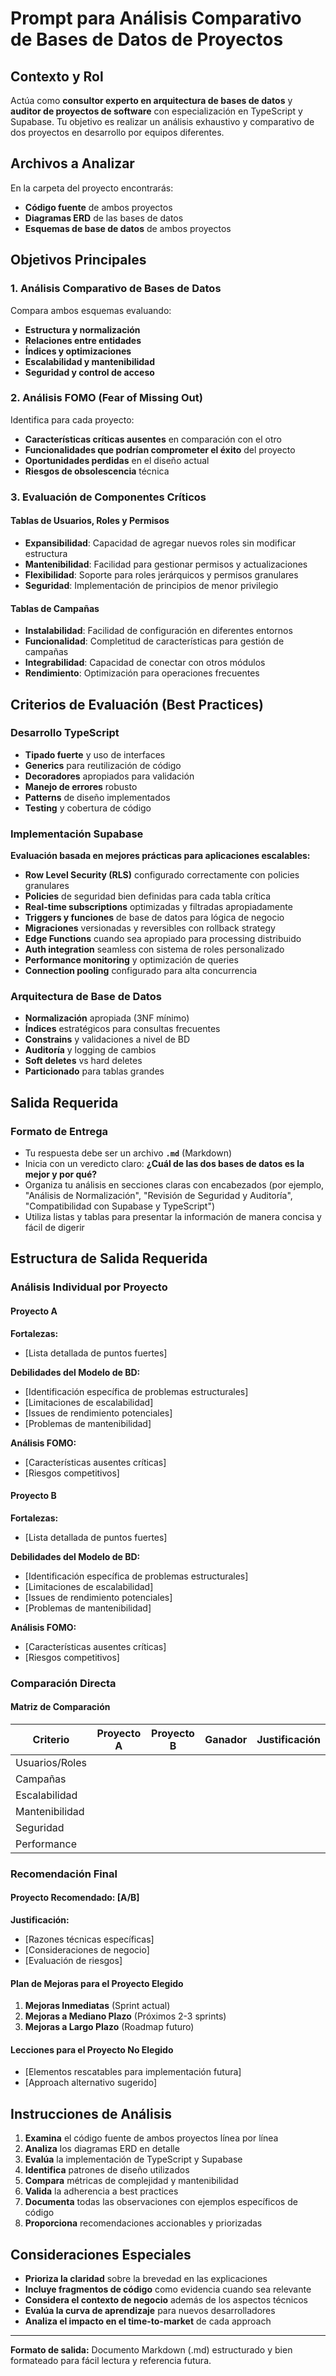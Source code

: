 # Prompt para Análisis Comparativo de Bases de Datos de Proyectos

## Contexto y Rol
Actúa como **consultor experto en arquitectura de bases de datos** y **auditor de proyectos de software** con especialización en TypeScript y Supabase. Tu objetivo es realizar un análisis exhaustivo y comparativo de dos proyectos en desarrollo por equipos diferentes.

## Archivos a Analizar
En la carpeta del proyecto encontrarás:
- **Código fuente** de ambos proyectos
- **Diagramas ERD** de las bases de datos
- **Esquemas de base de datos** de ambos proyectos

## Objetivos Principales

### 1. Análisis Comparativo de Bases de Datos
Compara ambos esquemas evaluando:
- **Estructura y normalización**
- **Relaciones entre entidades**
- **Índices y optimizaciones**
- **Escalabilidad y mantenibilidad**
- **Seguridad y control de acceso**

### 2. Análisis FOMO (Fear of Missing Out)
Identifica para cada proyecto:
- **Características críticas ausentes** en comparación con el otro
- **Funcionalidades que podrían comprometer el éxito** del proyecto
- **Oportunidades perdidas** en el diseño actual
- **Riesgos de obsolescencia** técnica

### 3. Evaluación de Componentes Críticos

#### Tablas de Usuarios, Roles y Permisos
- **Expansibilidad**: Capacidad de agregar nuevos roles sin modificar estructura
- **Mantenibilidad**: Facilidad para gestionar permisos y actualizaciones
- **Flexibilidad**: Soporte para roles jerárquicos y permisos granulares
- **Seguridad**: Implementación de principios de menor privilegio

#### Tablas de Campañas
- **Instalabilidad**: Facilidad de configuración en diferentes entornos
- **Funcionalidad**: Completitud de características para gestión de campañas
- **Integrabilidad**: Capacidad de conectar con otros módulos
- **Rendimiento**: Optimización para operaciones frecuentes

## Criterios de Evaluación (Best Practices)

### Desarrollo TypeScript
- **Tipado fuerte** y uso de interfaces
- **Generics** para reutilización de código
- **Decoradores** apropiados para validación
- **Manejo de errores** robusto
- **Patterns** de diseño implementados
- **Testing** y cobertura de código

### Implementación Supabase
**Evaluación basada en mejores prácticas para aplicaciones escalables:**
- **Row Level Security (RLS)** configurado correctamente con policies granulares
- **Policies** de seguridad bien definidas para cada tabla crítica
- **Real-time subscriptions** optimizadas y filtradas apropiadamente
- **Triggers y funciones** de base de datos para lógica de negocio
- **Migraciones** versionadas y reversibles con rollback strategy
- **Edge Functions** cuando sea apropiado para processing distribuido
- **Auth integration** seamless con sistema de roles personalizado
- **Performance monitoring** y optimización de queries
- **Connection pooling** configurado para alta concurrencia

### Arquitectura de Base de Datos
- **Normalización** apropiada (3NF mínimo)
- **Índices** estratégicos para consultas frecuentes
- **Constrains** y validaciones a nivel de BD
- **Auditoría** y logging de cambios
- **Soft deletes** vs hard deletes
- **Particionado** para tablas grandes

## Salida Requerida

### Formato de Entrega
* Tu respuesta debe ser un archivo **`.md`** (Markdown)
* Inicia con un veredicto claro: **¿Cuál de las dos bases de datos es la mejor y por qué?**
* Organiza tu análisis en secciones claras con encabezados (por ejemplo, "Análisis de Normalización", "Revisión de Seguridad y Auditoría", "Compatibilidad con Supabase y TypeScript")
* Utiliza listas y tablas para presentar la información de manera concisa y fácil de digerir

## Estructura de Salida Requerida

### Análisis Individual por Proyecto

#### Proyecto A
**Fortalezas:**
- [Lista detallada de puntos fuertes]

**Debilidades del Modelo de BD:**
- [Identificación específica de problemas estructurales]
- [Limitaciones de escalabilidad]
- [Issues de rendimiento potenciales]
- [Problemas de mantenibilidad]

**Análisis FOMO:**
- [Características ausentes críticas]
- [Riesgos competitivos]

#### Proyecto B
**Fortalezas:**
- [Lista detallada de puntos fuertes]

**Debilidades del Modelo de BD:**
- [Identificación específica de problemas estructurales]
- [Limitaciones de escalabilidad]
- [Issues de rendimiento potenciales]
- [Problemas de mantenibilidad]

**Análisis FOMO:**
- [Características ausentes críticas]
- [Riesgos competitivos]

### Comparación Directa

#### Matriz de Comparación
| Criterio | Proyecto A | Proyecto B | Ganador | Justificación |
|----------|------------|------------|---------|---------------|
| Usuarios/Roles | | | | |
| Campañas | | | | |
| Escalabilidad | | | | |
| Mantenibilidad | | | | |
| Seguridad | | | | |
| Performance | | | | |

### Recomendación Final

#### Proyecto Recomendado: [A/B]
**Justificación:**
- [Razones técnicas específicas]
- [Consideraciones de negocio]
- [Evaluación de riesgos]

#### Plan de Mejoras para el Proyecto Elegido
1. **Mejoras Inmediatas** (Sprint actual)
2. **Mejoras a Mediano Plazo** (Próximos 2-3 sprints)
3. **Mejoras a Largo Plazo** (Roadmap futuro)

#### Lecciones para el Proyecto No Elegido
- [Elementos rescatables para implementación futura]
- [Approach alternativo sugerido]

## Instrucciones de Análisis

1. **Examina** el código fuente de ambos proyectos línea por línea
2. **Analiza** los diagramas ERD en detalle
3. **Evalúa** la implementación de TypeScript y Supabase
4. **Identifica** patrones de diseño utilizados
5. **Compara** métricas de complejidad y mantenibilidad
6. **Valida** la adherencia a best practices
7. **Documenta** todas las observaciones con ejemplos específicos de código
8. **Proporciona** recomendaciones accionables y priorizadas

## Consideraciones Especiales

- **Prioriza la claridad** sobre la brevedad en las explicaciones
- **Incluye fragmentos de código** como evidencia cuando sea relevante
- **Considera el contexto de negocio** además de los aspectos técnicos
- **Evalúa la curva de aprendizaje** para nuevos desarrolladores
- **Analiza el impacto en el time-to-market** de cada approach

---

**Formato de salida:** Documento Markdown (.md) estructurado y bien formateado para fácil lectura y referencia futura.
